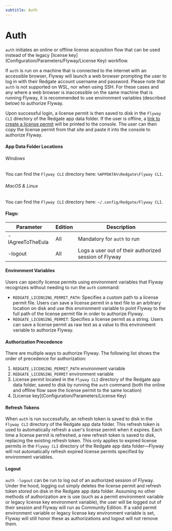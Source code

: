 ```yaml
---
subtitle: Auth
---
```

# Auth

`auth` initiates an online or offline license acquisition flow that can be used instead of the legacy [license key](Configuration/Parameters/Flyway/License Key) workflow.

If `auth` is run on a machine that is connected to the internet with an accessible browser, Flyway will launch a web browser prompting the user to log in with their Redgate account
username and password. Please note that `auth` is not supported on WSL, nor when using SSH. For these cases and any where a web browser is inaccessible on the same machine that is
running Flyway, it is recommended to use environment variables (described below) to authorize Flyway.

Upon successful login, a license permit is then saved to disk in the `Flyway CLI` directory of the Redgate app data folder. If the user is offline, a
[link to create a license permit](https://permits.red-gate.com/offline?productCode=64&constraint=asdf) will be printed to the console. The user can then copy the license permit
from that site and paste it into the console to authorize Flyway.

#### App Data Folder Locations

###### Windows

You can find the `Flyway CLI` directory here: `%APPDATA%\Redgate\Flyway CLI`.

###### MacOS & Linux

You can find the `Flyway CLI` directory here: `~/.config/Redgate/Flyway CLI`.

#### Flags:

| Parameter        | Edition            |  Description
|------------------|--------------------| -----------------------------------------------------
| -IAgreeToTheEula | All                | Mandatory for `auth` to run
| -logout          | All                | Logs a user out of their authorized session of Flyway


#### Environment Variables

Users can specify license permits using environment variables that Flyway recognizes without needing to run the `auth` command:

- `REDGATE_LICENSING_PERMIT_PATH`: Specifies a custom path to a license permit file. Users can save a license permit in a text file to an arbitrary location on disk and use this
environment variable to point Flyway to the full path of the license permit file in order to authorize Flyway.
- `REDGATE_LICENSING_PERMIT`: Specifies a license permit as a string. Users can save a license permit as raw text as a value to this environment variable to authorize Flyway.

#### Authorization Precedence

There are multiple ways to authorize Flyway. The following list shows the order of precedence for authorization:

1. `REDGATE_LICENSING_PERMIT_PATH` environment variable
2. `REDGATE_LICENSING_PERMIT` environment variable
3. License permit located in the `Flyway CLI` directory of the Redgate app data folder, saved to disk by running the `auth` command (both the online and offline flow save the
license permit to the same location)
4. [License key](Configuration/Parameters/License Key)

#### Refresh Tokens

When `auth` is run successfully, an refresh token is saved to disk in the `Flyway CLI` directory of the Redgate app data folder. This refresh token is used to
automatically refresh a user's license permit when it expires. Each time a license permit is refreshed, a new refresh token is saved to disk, replacing the existing
refresh token. This only applies to expired license permits in the `Flyway CLI` directory of the Redgate app data folder—Flyway will not automatically refresh expired license
permits specified by environment variables.

#### Logout

`auth -logout` can be run to log out of an authorized session of Flyway. Under the hood, logging out simply deletes the license permit and refresh token stored on disk in the
Redgate app data folder. Assuming no other methods of authorization are is use (such as a permit environment variable or legacy license key environment variable), the user will be
logged out of their session and Flyway will run as Community Edition. If a valid permit environment variable or legacy license key environment variable is set, Flyway will still
honor these as authorizations and logout will not remove them.

